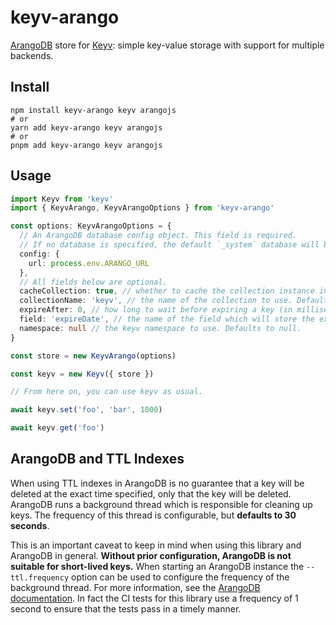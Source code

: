# keyv-arango

[ArangoDB](https://github.com/arangodb/arangodb) store for [Keyv](https://github.com/jaredwray/keyv): simple key-value storage with support for multiple backends.

## Install

```shell
npm install keyv-arango keyv arangojs
# or
yarn add keyv-arango keyv arangojs
# or
pnpm add keyv-arango keyv arangojs
```

## Usage

```ts
import Keyv from 'keyv'
import { KeyvArango, KeyvArangoOptions } from 'keyv-arango'

const options: KeyvArangoOptions = {
  // An ArangoDB database config object. This field is required.
  // If no database is specified, the default `_system` database will be used.
  config: {
    url: process.env.ARANGO_URL
  },
  // All fields below are optional.
  cacheCollection: true, // whether to cache the collection instance in between data calls. Defaults to true.
  collectionName: 'keyv', // the name of the collection to use. Defaults to 'keyv'.
  expireAfter: 0, // how long to wait before expiring a key (in milliseconds). Defaults to 0.
  field: 'expireDate', // the name of the field which will store the expiration date. Defaults to 'expireDate'.
  namespace: null // the keyv namespace to use. Defaults to null.
}

const store = new KeyvArango(options)

const keyv = new Keyv({ store })

// From here on, you can use keyv as usual.

await keyv.set('foo', 'bar', 1000)

await keyv.get('foo')
```

## ArangoDB and TTL Indexes

When using TTL indexes in ArangoDB is no guarantee that a key will be deleted at the exact time specified, only that the key will be deleted. ArangoDB runs a background thread which is responsible for cleaning up keys. The frequency of this thread is configurable, but **defaults to 30 seconds**.

This is an important caveat to keep in mind when using this library and ArangoDB in general. **Without prior configuration, ArangoDB is not suitable for short-lived keys.** When starting an ArangoDB instance the `--ttl.frequency` option can be used to configure the frequency of the background thread. For more information, see the [ArangoDB documentation](https://www.arangodb.com/docs/stable/programs-arangod-options.html#ttl-frequency). In fact the CI tests for this library use a frequency of 1 second to ensure that the tests pass in a timely manner.
